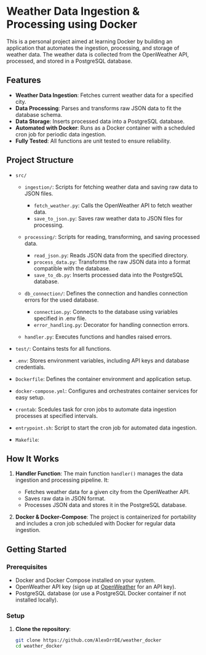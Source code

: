 # Weather Data Ingestion & Processing using Docker

This is a personal project aimed at learning Docker by building an application that automates the ingestion, processing, and storage of weather data. The weather data is collected from the OpenWeather API, processed, and stored in a PostgreSQL database.

## Features

- **Weather Data Ingestion**: Fetches current weather data for a specified city.
- **Data Processing**: Parses and transforms raw JSON data to fit the database schema.
- **Data Storage**: Inserts processed data into a PostgreSQL database.
- **Automated with Docker**: Runs as a Docker container with a scheduled cron job for periodic data ingestion.
- **Fully Tested**: All functions are unit tested to ensure reliability.

## Project Structure

- `src/`
    - `ingestion/`: Scripts for fetching weather data and saving raw data to JSON files.
        - `fetch_weather.py`: Calls the OpenWeather API to fetch weather data.
        - `save_to_json.py`: Saves raw weather data to JSON files for processing.

    - `processing/`: Scripts for reading, transforming, and saving processed data.
        - `read_json.py`: Reads JSON data from the specified directory.
        - `process_data.py`: Transforms the raw JSON data into a format compatible with the database.
        - `save_to_db.py`: Inserts processed data into the PostgreSQL database.

    - `db_connection/`: Defines the connection and handles connection errors for the used database.
        - `connection.py`: Connects to the database using variables specified in .env file.
        - `error_handling.py`: Decorator for handling connection errors.

    - `handler.py`: Executes functions and handles raised errors.

- `test/`: Contains tests for all functions.

- `.env`: Stores environment variables, including API keys and database credentials.
- `Dockerfile`: Defines the container environment and application setup.
- `docker-compose.yml`: Configures and orchestrates container services for easy setup.
- `crontab`: Scedules task for cron jobs to automate data ingestion processes at specified intervals.
- `entrypoint.sh`: Script to start the cron job for automated data ingestion.
- `Makefile`:

## How It Works

1. **Handler Function**: The main function `handler()` manages the data ingestion and processing pipeline. It:
   - Fetches weather data for a given city from the OpenWeather API.
   - Saves raw data in JSON format.
   - Processes JSON data and stores it in the PostgreSQL database.

2. **Docker & Docker-Compose**: The project is containerized for portability and includes a cron job scheduled with Docker for regular data ingestion.

## Getting Started

### Prerequisites

- Docker and Docker Compose installed on your system.
- OpenWeather API key (sign up at [OpenWeather](https://openweathermap.org/) for an API key).
- PostgreSQL database (or use a PostgreSQL Docker container if not installed locally).

### Setup

1. **Clone the repository**:

   ```bash
   git clone https://github.com/AlexOrrDE/weather_docker
   cd weather_docker
   ```


